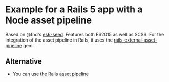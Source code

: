# Example for a Rails 5 app with a Node asset pipeline

Based on @fnd's [es6-seed](https://github.com/FND/es6-seed). Features both ES2015 as well as SCSS. For the integration of the asset pipeline in Rails, it uses the [rails-external-asset-pipeline](https://github.com/fejo-dk/rails_external_asset_pipeline) gem.

## Alternative

* You can use [the Rails asset pipeline](https://github.com/moonglum/rails-5-and-es6)
